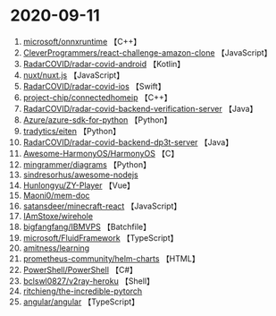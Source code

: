 # 2020-09-11

1. [microsoft/onnxruntime](https://github.com/microsoft/onnxruntime) 【C++】
2. [CleverProgrammers/react-challenge-amazon-clone](https://github.com/CleverProgrammers/react-challenge-amazon-clone) 【JavaScript】
3. [RadarCOVID/radar-covid-android](https://github.com/RadarCOVID/radar-covid-android) 【Kotlin】
4. [nuxt/nuxt.js](https://github.com/nuxt/nuxt.js) 【JavaScript】
5. [RadarCOVID/radar-covid-ios](https://github.com/RadarCOVID/radar-covid-ios) 【Swift】
6. [project-chip/connectedhomeip](https://github.com/project-chip/connectedhomeip) 【C++】
7. [RadarCOVID/radar-covid-backend-verification-server](https://github.com/RadarCOVID/radar-covid-backend-verification-server) 【Java】
8. [Azure/azure-sdk-for-python](https://github.com/Azure/azure-sdk-for-python) 【Python】
9. [tradytics/eiten](https://github.com/tradytics/eiten) 【Python】
10. [RadarCOVID/radar-covid-backend-dp3t-server](https://github.com/RadarCOVID/radar-covid-backend-dp3t-server) 【Java】
11. [Awesome-HarmonyOS/HarmonyOS](https://github.com/Awesome-HarmonyOS/HarmonyOS) 【C】
12. [mingrammer/diagrams](https://github.com/mingrammer/diagrams) 【Python】
13. [sindresorhus/awesome-nodejs](https://github.com/sindresorhus/awesome-nodejs) 
14. [Hunlongyu/ZY-Player](https://github.com/Hunlongyu/ZY-Player) 【Vue】
15. [Maoni0/mem-doc](https://github.com/Maoni0/mem-doc) 
16. [satansdeer/minecraft-react](https://github.com/satansdeer/minecraft-react) 【JavaScript】
17. [IAmStoxe/wirehole](https://github.com/IAmStoxe/wirehole) 
18. [bigfangfang/IBMVPS](https://github.com/bigfangfang/IBMVPS) 【Batchfile】
19. [microsoft/FluidFramework](https://github.com/microsoft/FluidFramework) 【TypeScript】
20. [amitness/learning](https://github.com/amitness/learning) 
21. [prometheus-community/helm-charts](https://github.com/prometheus-community/helm-charts) 【HTML】
22. [PowerShell/PowerShell](https://github.com/PowerShell/PowerShell) 【C#】
23. [bclswl0827/v2ray-heroku](https://github.com/bclswl0827/v2ray-heroku) 【Shell】
24. [ritchieng/the-incredible-pytorch](https://github.com/ritchieng/the-incredible-pytorch) 
25. [angular/angular](https://github.com/angular/angular) 【TypeScript】
